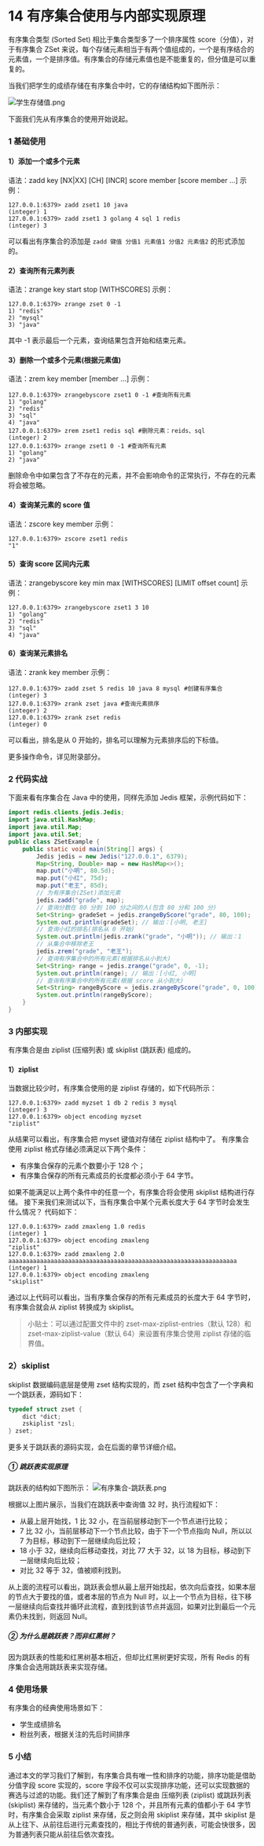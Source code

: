 # 14 有序集合使用与内部实现原理

有序集合类型 (Sorted Set) 相比于集合类型多了一个排序属性 score（分值），对于有序集合 ZSet 来说，每个存储元素相当于有两个值组成的，一个是有序结合的元素值，一个是排序值。有序集合的存储元素值也是不能重复的，但分值是可以重复的。

当我们把学生的成绩存储在有序集合中时，它的存储结构如下图所示：

![学生存储值.png](assets/2020-02-28-031227.png)

下面我们先从有序集合的使用开始说起。

### 1 基础使用

#### 1）添加一个或多个元素

语法：zadd key \[NX|XX\] \[CH\] \[INCR\] score member \[score member ...\] 示例：

```shell
127.0.0.1:6379> zadd zset1 10 java
(integer) 1
127.0.0.1:6379> zadd zset1 3 golang 4 sql 1 redis
(integer) 3
```

可以看出有序集合的添加是 `zadd 键值 分值1 元素值1 分值2 元素值2` 的形式添加的。

#### 2）查询所有元素列表

语法：zrange key start stop \[WITHSCORES\] 示例：

```shell
127.0.0.1:6379> zrange zset 0 -1
1) "redis"
2) "mysql"
3) "java"
```

其中 -1 表示最后一个元素，查询结果包含开始和结束元素。

#### 3）删除一个或多个元素(根据元素值)

语法：zrem key member \[member ...\] 示例：

```shell
127.0.0.1:6379> zrangebyscore zset1 0 -1 #查询所有元素
1) "golang"
2) "redis"
3) "sql"
4) "java"
127.0.0.1:6379> zrem zset1 redis sql #删除元素：reids、sql
(integer) 2
127.0.0.1:6379> zrange zset1 0 -1 #查询所有元素
1) "golang"
2) "java"
```

删除命令中如果包含了不存在的元素，并不会影响命令的正常执行，不存在的元素将会被忽略。

#### 4）查询某元素的 score 值

语法：zscore key member 示例：

```shell
127.0.0.1:6379> zscore zset1 redis
"1"
```

#### 5）查询 score 区间内元素

语法：zrangebyscore key min max \[WITHSCORES\] \[LIMIT offset count\] 示例：

```shell
127.0.0.1:6379> zrangebyscore zset1 3 10
1) "golang"
2) "redis"
3) "sql"
4) "java"
```

#### 6）查询某元素排名

语法：zrank key member 示例：

```shell
127.0.0.1:6379> zadd zset 5 redis 10 java 8 mysql #创建有序集合
(integer) 3
127.0.0.1:6379> zrank zset java #查询元素排序
(integer) 2
127.0.0.1:6379> zrank zset redis
(integer) 0
```

可以看出，排名是从 0 开始的，排名可以理解为元素排序后的下标值。

更多操作命令，详见附录部分。

### 2 代码实战

下面来看有序集合在 Java 中的使用，同样先添加 Jedis 框架，示例代码如下：

```java
import redis.clients.jedis.Jedis;
import java.util.HashMap;
import java.util.Map;
import java.util.Set;
public class ZSetExample {
    public static void main(String[] args) {
        Jedis jedis = new Jedis("127.0.0.1", 6379);
        Map<String, Double> map = new HashMap<>();
        map.put("小明", 80.5d);
        map.put("小红", 75d);
        map.put("老王", 85d);
        // 为有序集合(ZSet)添加元素
        jedis.zadd("grade", map);
        // 查询分数在 80 分到 100 分之间的人(包含 80 分和 100 分)
        Set<String> gradeSet = jedis.zrangeByScore("grade", 80, 100);
        System.out.println(gradeSet); // 输出：[小明, 老王]
        // 查询小红的排名(排名从 0 开始)
        System.out.println(jedis.zrank("grade", "小明")); // 输出：1
        // 从集合中移除老王
        jedis.zrem("grade", "老王");
        // 查询有序集合中的所有元素(根据排名从小到大)
        Set<String> range = jedis.zrange("grade", 0, -1);
        System.out.println(range); // 输出：[小红, 小明]
        // 查询有序集合中的所有元素(根据 score 从小到大)
        Set<String> rangeByScore = jedis.zrangeByScore("grade", 0, 100);
        System.out.println(rangeByScore);
    }
}
```

### 3 内部实现

有序集合是由 ziplist (压缩列表) 或 skiplist (跳跃表) 组成的。

#### 1）ziplist

当数据比较少时，有序集合使用的是 ziplist 存储的，如下代码所示：

```shell
127.0.0.1:6379> zadd myzset 1 db 2 redis 3 mysql
(integer) 3
127.0.0.1:6379> object encoding myzset
"ziplist"
```

从结果可以看出，有序集合把 myset 键值对存储在 ziplist 结构中了。 有序集合使用 ziplist 格式存储必须满足以下两个条件：

- 有序集合保存的元素个数要小于 128 个；
- 有序集合保存的所有元素成员的长度都必须小于 64 字节。

如果不能满足以上两个条件中的任意一个，有序集合将会使用 skiplist 结构进行存储。 接下来我们来测试以下，当有序集合中某个元素长度大于 64 字节时会发生什么情况？ 代码如下：

```shell
127.0.0.1:6379> zadd zmaxleng 1.0 redis
(integer) 1
127.0.0.1:6379> object encoding zmaxleng
"ziplist"
127.0.0.1:6379> zadd zmaxleng 2.0 aaaaaaaaaaaaaaaaaaaaaaaaaaaaaaaaaaaaaaaaaaaaaaaaaaaaaaaaaaaaaaaaa
(integer) 1
127.0.0.1:6379> object encoding zmaxleng
"skiplist"
```

通过以上代码可以看出，当有序集合保存的所有元素成员的长度大于 64 字节时，有序集合就会从 ziplist 转换成为 skiplist。

> 小贴士：可以通过配置文件中的 zset-max-ziplist-entries（默认 128）和 zset-max-ziplist-value（默认 64）来设置有序集合使用 ziplist 存储的临界值。

### 2）skiplist

skiplist 数据编码底层是使用 zset 结构实现的，而 zset 结构中包含了一个字典和一个跳跃表，源码如下：

```c
typedef struct zset {
    dict *dict;
    zskiplist *zsl;
} zset;
```

更多关于跳跃表的源码实现，会在后面的章节详细介绍。

##### ① 跳跃表实现原理

跳跃表的结构如下图所示： ![有序集合-跳跃表.png](assets/2020-02-28-031228.png)

根据以上图片展示，当我们在跳跃表中查询值 32 时，执行流程如下：

- 从最上层开始找，1 比 32 小，在当前层移动到下一个节点进行比较；
- 7 比 32 小，当前层移动下一个节点比较，由于下一个节点指向 Null，所以以 7 为目标，移动到下一层继续向后比较；
- 18 小于 32，继续向后移动查找，对比 77 大于 32，以 18 为目标，移动到下一层继续向后比较；
- 对比 32 等于 32，值被顺利找到。

从上面的流程可以看出，跳跃表会想从最上层开始找起，依次向后查找，如果本层的节点大于要找的值，或者本层的节点为 Null 时，以上一个节点为目标，往下移一层继续向后查找并循环此流程，直到找到该节点并返回，如果对比到最后一个元素仍未找到，则返回 Null。

##### ② 为什么是跳跃表？而非红黑树？

因为跳跃表的性能和红黑树基本相近，但却比红黑树更好实现，所有 Redis 的有序集合会选用跳跃表来实现存储。

### 4 使用场景

有序集合的经典使用场景如下：

- 学生成绩排名
- 粉丝列表，根据关注的先后时间排序

### 5 小结

通过本文的学习我们了解到，有序集合具有唯一性和排序的功能，排序功能是借助分值字段 score 实现的，score 字段不仅可以实现排序功能，还可以实现数据的赛选与过滤的功能。我们还了解到了有序集合是由 压缩列表 (ziplist) 或跳跃列表 (skiplist) 来存储的，当元素个数小于 128 个，并且所有元素的值都小于 64 字节时，有序集合会采取 ziplist 来存储，反之则会用 skiplist 来存储，其中 skiplist 是从上往下、从前往后进行元素查找的，相比于传统的普通列表，可能会快很多，因为普通列表只能从前往后依次查找。
